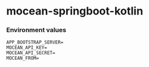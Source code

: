 # mocean-springboot-kotlin

### Environment values 
```
APP_BOOTSTRAP_SERVER=
MOCEAN_API_KEY=
MOCEAN_API_SECRET=
MOCEAN_FROM=
```